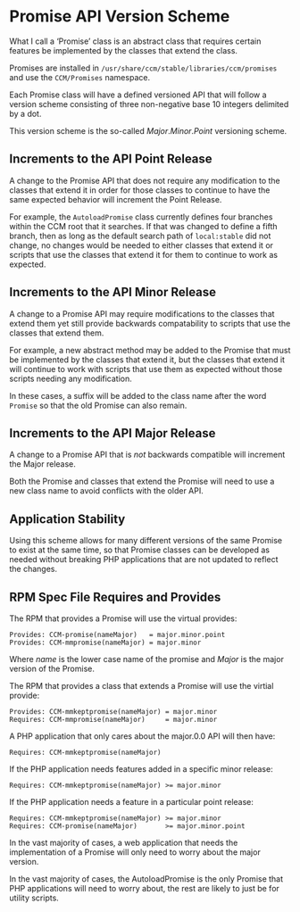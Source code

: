 Promise API Version Scheme
==========================

What I call a ‘Promise’ class is an abstract class that requires certain
features be implemented by the classes that extend the class.

Promises are installed in `/usr/share/ccm/stable/libraries/ccm/promises` and
use the `CCM/Promises` namespace.

Each Promise class will have a defined versioned API that will follow a version
scheme consisting of three non-negative base 10 integers delimited by a dot.

This version scheme is the so-called *Major*.*Minor*.*Point* versioning scheme.


Increments to the API Point Release
-----------------------------------

A change to the Promise API that does not require any modification to the
classes that extend it in order for those classes to continue to have the same
expected behavior will increment the Point Release.

For example, the `AutoloadPromise` class currently defines four branches within
the CCM root that it searches. If that was changed to define a fifth branch,
then as long as the default search path of `local:stable` did not change, no
changes would be needed to either classes that extend it or scripts that use
the classes that extend it for them to continue to work as expected.


Increments to the API Minor Release
-----------------------------------

A change to a Promise API may require modifications to the classes that extend
them yet still provide backwards compatability to scripts that use the classes
that extend them.

For example, a new abstract method may be added to the Promise that must be
implemented by the classes that extend it, but the classes that extend it will
continue to work with scripts that use them as expected without those scripts
needing any modification.

In these cases, a suffix will be added to the class name after the word
`Promise` so that the old Promise can also remain.


Increments to the API Major Release
-----------------------------------

A change to a Promise API that is *not* backwards compatible will increment
the Major release.

Both the Promise and classes that extend the Promise will need to use a new
class name to avoid conflicts with the older API.


Application Stability
---------------------

Using this scheme allows for many different versions of the same Promise to
exist at the same time, so that Promise classes can be developed as needed
without breaking PHP applications that are not updated to reflect the changes.


RPM Spec File Requires and Provides
-----------------------------------

The RPM that provides a Promise will use the virtual provides:

    Provides: CCM-promise(nameMajor)   = major.minor.point
    Provides: CCM-mmpromise(nameMajor) = major.minor

Where *name* is the lower case name of the promise and *Major* is the major
version of the Promise.

The RPM that provides a class that extends a Promise will use the virtial
provide:

    Provides: CCM-mmkeptpromise(nameMajor) = major.minor
    Requires: CCM-mmpromise(nameMajor)     = major.minor

A PHP application that only cares about the major.0.0 API will then have:

    Requires: CCM-mmkeptpromise(nameMajor)

If the PHP application needs features added in a specific minor release:

    Requires: CCM-mmkeptpromise(nameMajor) >= major.minor

If the PHP application needs a feature in a particular point release:

    Requires: CCM-mmkeptpromise(nameMajor) >= major.minor
    Requires: CCM-promise(nameMajor)       >= major.minor.point

In the vast majority of cases, a web application that needs the implementation
of a Promise will only need to worry about the major version.

In the vast majority of cases, the AutoloadPromise is the only Promise that PHP
applications will need to worry about, the rest are likely to just be for
utility scripts.
